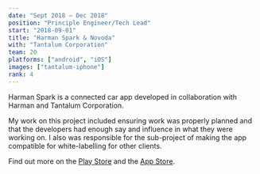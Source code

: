 ```yaml
---
date: "Sept 2018 – Dec 2018"
position: "Principle Engineer/Tech Lead"
start: "2018-09-01"
title: "Harman Spark & Novoda"
with: "Tantalum Corporation"
team: 20
platforms: ["android", "iOS"]
images: ["tantalum-iphone"]
rank: 4
---
```

Harman Spark is a connected car app developed in collaboration with Harman and Tantalum Corporation.

My work on this project included ensuring work was properly planned and that the developers had enough say and influence in what they were working on. I also was responsible for the sub-project of making the app compatible for white-labelling for other clients.

Find out more on the [Play Store](https://play.google.com/store/apps/details?id=com.harman.spark) and the [App Store](https://itunes.apple.com/gb/app/harman-spark/id1433904789).